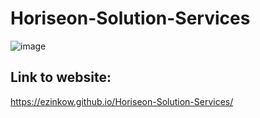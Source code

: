 # Horiseon-Solution-Services

![image](https://user-images.githubusercontent.com/71417500/95000378-da86f900-0585-11eb-8118-b9292b12b725.png)

## Link to website:
https://ezinkow.github.io/Horiseon-Solution-Services/

